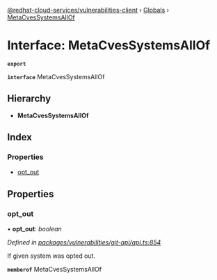 [@redhat-cloud-services/vulnerabilities-client](../README.md) › [Globals](../globals.md) › [MetaCvesSystemsAllOf](metacvessystemsallof.md)

# Interface: MetaCvesSystemsAllOf

**`export`** 

**`interface`** MetaCvesSystemsAllOf

## Hierarchy

* **MetaCvesSystemsAllOf**

## Index

### Properties

* [opt_out](metacvessystemsallof.md#opt_out)

## Properties

###  opt_out

• **opt_out**: *boolean*

*Defined in [packages/vulnerabilities/git-api/api.ts:854](https://github.com/RedHatInsights/javascript-clients/blob/master/packages/vulnerabilities/git-api/api.ts#L854)*

If given system was opted out.

**`memberof`** MetaCvesSystemsAllOf
